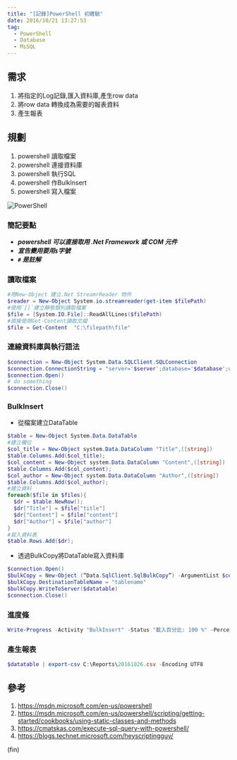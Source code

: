 ```yaml
---
title: "[記錄]PowerShell 初體驗"
date: 2016/10/21 13:27:53 
tag:
  - PowerShell
  - Database
  - MsSQL
---
```


## 需求

1. 將指定的Log記錄,匯入資料庫,產生row data
2. 將row data 轉換成為需要的報表資料
3. 產生報表

## 規劃

1. powershell 讀取檔案
2. powershell 連接資料庫
3. powershell 執行SQL
4. powershell 作BulkInsert
5. powershell 寫入檔案

![PowerShell](/images/102216_095355_PM.jpg)

### 簡記要點

- ***powershell 可以直接取用 .Net Framework 或 COM 元件***
- ***宣告變用要用`$`字號***
- ***`#` 是註解***

### 讀取檔案

```powershell
#用New-Object 建立.Net StreamrReader 物件
$reader = New-Object System.io.streamreader(get-item $filePath)
#使用`[]`建立靜態類別讀取檔案
$file = [System.IO.File]::ReadAllLines($filePath)  
#直接使用Get-Content讀取文檔
$file = Get-Content  "C:\filepath\file"
```

### 連線資料庫與執行語法

```powershell
$connection = New-Object System.Data.SQLClient.SQLConnection
$connection.ConnectionString = "server='$server';database='$database';uid='$user'; pwd='$pwd';Integrated Security=False;"
$connection.Open()
# do something
$connection.Close()
```

### BulkInsert

- 從檔案建立DataTable

```powershell
$table = New-Object System.Data.DataTable
#建立欄位
$col_title = New-Object system.Data.DataColumn "Title",([string])
$table.Columns.Add($col_title);
$col_content = New-Object system.Data.DataColumn "Content",([string])
$table.Columns.Add($col_content);
$col_author = New-Object system.Data.DataColumn "Author",([string])
$table.Columns.Add($col_author);
#建立資料
foreach($file in $files){
  $dr = $table.NewRow();
  $dr["Title"] = $file["title"]
  $dr["Content"] = $file["content"]
  $dr["Author"] = $file["author"]
}
#寫入資料表
$table.Rows.Add($dr);
```

- 透過BulkCopy將DataTable寫入資料庫

```powershell
$connection.Open()
$bulkCopy = New-Object (“Data.SqlClient.SqlBulkCopy”) -ArgumentList $connection
$bulkCopy.DestinationTableName = "tablename"
$bulkCopy.WriteToServer($datatable)
$connection.Close()
```

### 進度條

```powershell
Write-Progress -Activity "BulkInsert" -Status "載入百分比: 100 %" -PercentComplete 100;
```

### 產生報表

```powershell
$datatable | export-csv C:\Reports\20161026.csv -Encoding UTF8
```

## 參考

1. https://msdn.microsoft.com/en-us/powershell
2. https://msdn.microsoft.com/en-us/powershell/scripting/getting-started/cookbooks/using-static-classes-and-methods
3. https://cmatskas.com/execute-sql-query-with-powershell/
4. https://blogs.technet.microsoft.com/heyscriptingguy/

(fin)
